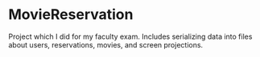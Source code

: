 # MovieReservation
Project which I did for my faculty exam. Includes serializing data into files about users, reservations, movies, and screen projections.
